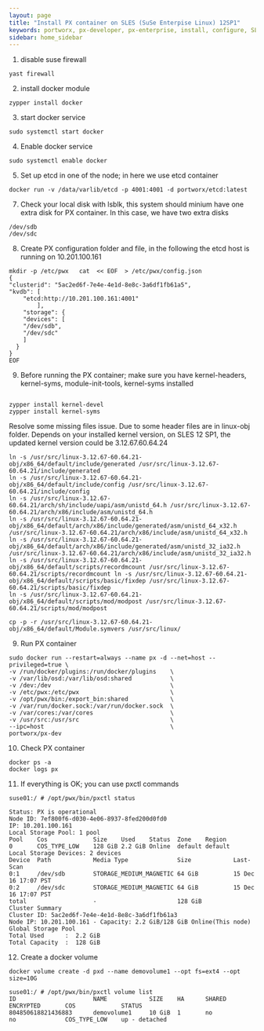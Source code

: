 ```yaml
---
layout: page
title: "Install PX container on SLES (SuSe Enterpise Linux) 12SP1"
keywords: portworx, px-developer, px-enterprise, install, configure, SLES 12, SP1
sidebar: home_sidebar
---
```


  1. disable suse firewall
  
  ```
  yast firewall
  
  ```
  2. install docker module
  
  ```
  zypper install docker
  
  ```
  
  3. start docker service  
  
  ```
  sudo systemctl start docker
  
  ```
  
  4. Enable docker service
  
  ```
  sudo systemctl enable docker
  
  ```
  
  5. Set up etcd in one of the node; in here we use etcd container 
  
  ```
  docker run -v /data/varlib/etcd -p 4001:4001 -d portworx/etcd:latest
  
  ```
  
  7. Check your local disk with lsblk, this system should minium have one extra disk for PX container.
  In this case, we have two extra disks 
  
  ```
  /dev/sdb
  /dev/sdc
  
  ```
  
  8. Create PX configuration folder and file, in the following the etcd host is running on 10.201.100.161 
  
  ```
  mkdir -p /etc/pwx   cat  << EOF  > /etc/pwx/config.json
  {  
  "clusterid": "5ac2ed6f-7e4e-4e1d-8e8c-3a6df1fb61a5",
  "kvdb": [
      "etcd:http://10.201.100.161:4001"
          ],
      "storage": {
      "devices": [
      "/dev/sdb",
      "/dev/sdc"
      ]
    }
  }
  EOF
  ```
  
  9. Before running the PX container; make sure you have kernel-headers, kernel-syms, module-init-tools, kernel-syms installed
  ```
  
  zypper install kernel-devel
  zypper install kernel-syms
  
  ```
  
  Resolve some missing files issue. Due to some header files are in linux-obj folder.
  Depends on your installed kernel version, on SLES 12 SP1, the updated kernel version could be 3.12.67.60.64.24
  
  ```
  ln -s /usr/src/linux-3.12.67-60.64.21-obj/x86_64/default/include/generated /usr/src/linux-3.12.67-60.64.21/include/generated
  ln -s /usr/src/linux-3.12.67-60.64.21-obj/x86_64/default/include/config /usr/src/linux-3.12.67-60.64.21/include/config
  ln -s /usr/src/linux-3.12.67-60.64.21/arch/sh/include/uapi/asm/unistd_64.h /usr/src/linux-3.12.67-60.64.21/arch/x86/include/asm/unistd_64.h
  ln -s /usr/src/linux-3.12.67-60.64.21-obj/x86_64/default/arch/x86/include/generated/asm/unistd_64_x32.h /usr/src/linux-3.12.67-60.64.21/arch/x86/include/asm/unistd_64_x32.h
  ln -s /usr/src/linux-3.12.67-60.64.21-obj/x86_64/default/arch/x86/include/generated/asm/unistd_32_ia32.h /usr/src/linux-3.12.67-60.64.21/arch/x86/include/asm/unistd_32_ia32.h
  ln -s /usr/src/linux-3.12.67-60.64.21-obj/x86_64/default/scripts/recordmcount /usr/src/linux-3.12.67-60.64.21/scripts/recordmcount ln -s /usr/src/linux-3.12.67-60.64.21-obj/x86_64/default/scripts/basic/fixdep /usr/src/linux-3.12.67-60.64.21/scripts/basic/fixdep
  ln -s /usr/src/linux-3.12.67-60.64.21-obj/x86_64/default/scripts/mod/modpost /usr/src/linux-3.12.67-60.64.21/scripts/mod/modpost
  
  cp -p -r /usr/src/linux-3.12.67-60.64.21-obj/x86_64/default/Module.symvers /usr/src/linux/
  
  ```
  
  9. Run PX container
  ```
  sudo docker run --restart=always --name px -d --net=host --privileged=true \
  -v /run/docker/plugins:/run/docker/plugins    \
  -v /var/lib/osd:/var/lib/osd:shared           \
  -v /dev:/dev                                  \
  -v /etc/pwx:/etc/pwx                          \
  -v /opt/pwx/bin:/export_bin:shared            \
  -v /var/run/docker.sock:/var/run/docker.sock  \
  -v /var/cores:/var/cores                      \
  -v /usr/src:/usr/src                          \
  --ipc=host                                    \
  portworx/px-dev
  ```
  
  10. Check PX container
  ```
  docker ps -a
  docker logs px
  ```
  11. If everything is OK; you can use pxctl commands 
  ```
  suse01:/ # /opt/pwx/bin/pxctl status
  
  Status: PX is operational
  Node ID: 7ef800f6-d030-4e06-8937-8fed200d0fd0
  IP: 10.201.100.161
  Local Storage Pool: 1 pool
  Pool    Cos             Size    Used    Status  Zone    Region
  0       COS_TYPE_LOW    128 GiB 2.2 GiB Online  default default
  Local Storage Devices: 2 devices
  Device  Path            Media Type              Size            Last-Scan
  0:1     /dev/sdb        STORAGE_MEDIUM_MAGNETIC 64 GiB          15 Dec 16 17:07 PST
  0:2     /dev/sdc        STORAGE_MEDIUM_MAGNETIC 64 GiB          15 Dec 16 17:07 PST
  total                   -                       128 GiB
  Cluster Summary        
  Cluster ID: 5ac2ed6f-7e4e-4e1d-8e8c-3a6df1fb61a3
  Node IP: 10.201.100.161 - Capacity: 2.2 GiB/128 GiB Online(This node)
  Global Storage Pool
  Total Used      :  2.2 GiB
  Total Capacity  :  128 GiB
  ```
  12. Create a docker volume
  ```
  docker volume create -d pxd --name demovolume1 --opt fs=ext4 --opt size=10G
  ```
  ```
  suse01:/ # /opt/pwx/bin/pxctl volume list
  ID                      NAME            SIZE    HA      SHARED  ENCRYPTED       COS             STATUS
  804850618821436883      demovolume1     10 GiB  1       no      no              COS_TYPE_LOW    up - detached
  ```
